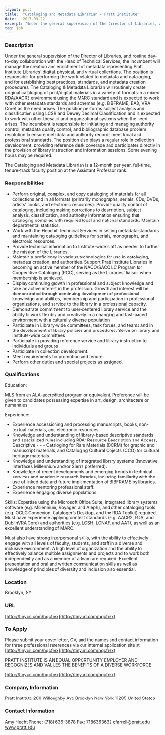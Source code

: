 ```yaml
---
layout: post
title:  "Cataloging and Metadata Librarian - Pratt Institute"
date:   2017-03-22
excerpt: "Under the general supervision of the Director of Libraries, and routine day-to-day collaboration with the Head of Technical Services, the incumbent will manage the creation and enrichment of metadata representing Pratt Institute Libraries’ digital, physical, and virtual collections. The position is responsible for performing the work related to metadata and..."
tag: job
---
```


### Description   

Under the general supervision of the Director of Libraries, and routine day-to-day collaboration with the Head of Technical Services, the incumbent will manage the creation and enrichment of metadata representing Pratt Institute Libraries’ digital, physical, and virtual collections. The position is responsible for performing the work related to metadata and cataloging, and for establishing best practices, standards, and metadata creation procedures.  The Cataloging & Metadata Librarian will routinely create original cataloging of print/digital materials in a variety of formats in a mixed RDA/AACR2 environment using the MARC standard and is expected to work with other metadata standards and schemas (e.g. BIBFRAME, EAD, VRA Core) as the need arises. The position performs subject analysis and classification using LCSH and Dewey Decimal Classification and is expected to work with other thesauri and organizational systems when the need arises. The incumbent is responsible for initiating and managing authority control, metadata quality control, and bibliographic database problem resolution to ensure metadata and authority records meet local and professional standards. The position also plays a regular role in collection development, providing reference desk coverage and participates directly in the provision of library instruction and information sessions. Some evening hours may be required. 

The Cataloging and Metadata Librarian is a 12-month per year, full-time, tenure-track faculty position at the Assistant Professor rank.


### Responsibilities   

- Perform original, complex, and copy cataloging of materials for all collections and in all formats (primarily monographs, serials, CDs, DVDs, artists’ books, and electronic resources). Provide quality control of cataloging, including making corrections to description, subject analysis, classification, and authority information ensuring that cataloging complies with required local and national standards. Maintain departmental statistics.
- Work with the Head of Technical Services in setting metadata standards and maintaining cataloging guidelines for serials, monographs, and electronic resources.
- Provide technical information to Institute-wide staff as needed to further the mission of the Libraries.
- Maintain a proficiency in various technologies for use in cataloging, metadata creation, and authorities. Support Pratt Institute Libraries in becoming an active member of the NACO/SACO LC Program for Cooperative Cataloging (PCC), serving as the Libraries’ liaison when membership is achieved.
- Display continuing growth in professional and subject knowledge and take an active interest in the profession. Growth and interest will be demonstrated through continuing development of professional knowledge and abilities, membership and participation in professional organizations, and service to the library in a professional capacity.
- Demonstrate commitment to user-centered library service and the ability to work flexibly and creatively in a changing and fast-paced environment with a culturally diverse population.
- Participate in Library-wide committees, task forces, and teams and in the development of library policies and procedures.
Serve on library and institute-wide committees
- Participate in providing reference service and library instruction to individuals and groups
- Participate in collection development.
- Meet requirements for promotion and tenure.
- Perform other duties and special projects as assigned.


### Qualifications   

Education:
 
MLS from an ALA-accredited program or equivalent.  Preference will be given to candidates possessing expertise in art, design, architecture or humanities.
 
Experience:
 
- Experience accessioning and processing manuscripts, books, non-textual materials, and electronic resources.
- Knowledge and understanding of library-based descriptive standards and specialized rules including RDA: Resource Description and Access, Descriptive - - - Cataloging for Rare Materials (DCRM) for graphic and manuscript materials, and Cataloging Cultural Objects (CCO) for cultural heritage materials.
- Knowledge and understanding of integrated library systems (Innovative Interfaces Millennium and/or Sierra preferred).
- Knowledge of recent developments and emerging trends in technical services and academic research libraries, including familiarity with the use of linked data and future implementation of BIBFRAME by libraries.
- Experience mentoring professional staff.
- Experience engaging diverse populations.
 
Skills:
Expertise using the Microsoft Office Suite, integrated library systems software (e.g. Millennium, Voyager, and Aleph), and other cataloging tools (e.g. OCLC Connexion, Cataloger’s Desktop, and the RDA Toolkit) required.  Must have experience applying content standards (e.g. AACR2, RDA, and DublinVRA Core) and authorities (e.g. LCSH, LCNAF, and AAT), as well as an excellent understanding of MARC.

Must also have strong interpersonal skills, with the ability to effectively engage with all levels of faculty, students, and staff in a diverse and inclusive environment.  A high level of organization and the ability to effectively balance multiple assignments and projects and to work both independently and as a member of a team are required. Excellent presentation and oral and written communication skills as well as knowledge of principles of diversity and inclusion also essential.   




### Location   

Brooklyn, NY


### URL   

[http://tinyurl.com/hqcfrex](http://tinyurl.com/hqcfrex)

### To Apply   

Please submit your cover letter, CV, and the names and contact information for three professional references via our internal application site at [http://tinyurl.com/hqcfrex](http://tinyurl.com/hqcfrex)
  
PRATT INSTITUTE IS AN EQUAL OPPORTUNITY EMPLOYER AND RECOGNIZES AND VALUES THE BENEFITS OF A DIVERSE WORKFORCE

[http://tinyurl.com/hqcfrex](http://tinyurl.com/hqcfrex)



### Company Information   

Pratt Institute
200 Willoughby Ave
Brooklyn New York 11205
United States


### Contact Information   

Amy Hecht
Phone: (718) 636-3878
Fax: 7186363632
efarrell@pratt.edu
www.pratt.edu


